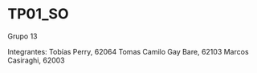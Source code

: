 # TP01_SO

Grupo 13

Integrantes:
Tobías Perry, 62064
Tomas Camilo Gay Bare, 62103
Marcos Casiraghi, 62003
